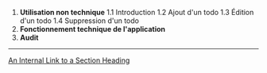  1. **Utilisation non technique**
 1.1 Introduction
 1.2 Ajout d'un todo
 1.3 Édition d'un todo
 1.4 Suppression d'un todo
 2. **Fonctionnement technique de l'application**
 3. **Audit**
---
[An Internal Link to a Section Heading](/docs/test)